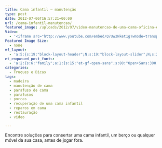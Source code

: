 ```yaml
---
title: Cama infantil – manutenção
type: post
date: 2012-07-06T16:57:21+00:00
url: /cama-infantil-manutencao/
featured_image: /uploads/2012/07/video-manutencao-de-uma-cama-oficina-de-casa-540x390.jpg
Video:
  - '<iframe src="http://www.youtube.com/embed/Q7UwzNket1g?wmode=transparent" frameborder="0" width="620" height="380"></iframe>'
Featured Image Size:
  - none
mf_layout:
  - 'a:5:{s:19:"block-layout-header";N;s:19:"block-layout-slider";N;s:22:"block-layout-structure";s:10:"full-width";s:25:"block-layout-left_sidebar";s:12:"blog-sidebar";s:26:"block-layout-right_sidebar";s:12:"blog-sidebar";}'
et_enqueued_post_fonts:
  - 'a:2:{s:6:"family";a:1:{s:15:"et-gf-open-sans";s:80:"Open+Sans:300,300italic,regular,italic,600,600italic,700,700italic,800,800italic";}s:6:"subset";a:2:{i:0;s:5:"latin";i:1;s:9:"latin-ext";}}'
categories:
  - Truques e Dicas
tags:
  - madeira
  - manutenção de cama
  - parafuso de cama
  - parafusos
  - porcas
  - recuperação de uma cama infantil
  - reparos em cama
  - restauração
  - video

---
```

Encontre soluções para consertar uma cama infantil, um berço ou qualquer móvel da sua casa, antes de jogar fora.